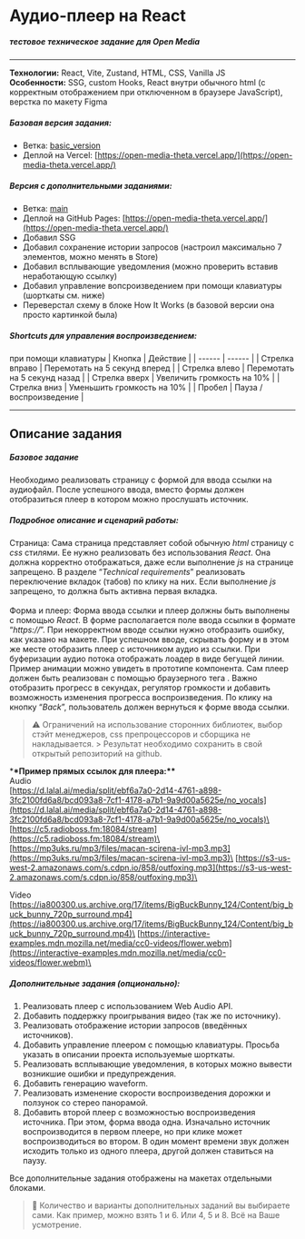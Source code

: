 # Аудио-плеер на React

##### _тестовое техническое задание для Open Media_

---

**Технологии:** React, Vite, Zustand, HTML, CSS, Vanilla JS\
**Особенности:** SSG, custom Hooks, React внутри обычного html (с корректным отображением при отключенном в браузере JavaScript), верстка по макету Figma

##### Базовая версия задания:

- Ветка: [basic_version](https://github.com/abkiselev/open_media/tree/basic_version)
- Деплой на Vercel: [https://open-media-theta.vercel.app/](https://open-media-theta.vercel.app/)

##### Версия с дополнительными заданиями:

- Ветка: [main](https://github.com/abkiselev/open_media/tree/main)
- Деплой на GitHub Pages: [https://open-media-theta.vercel.app/](https://open-media-theta.vercel.app/)
- Добавил SSG
- Добавил сохранение истории запросов (настроил максимально 7 элементов, можно менять в Store)
- Добавил всплывающие уведомления (можно проверить вставив неработающую ссылку)
- Добавил управление вопсроизведением при помощи клавиатуры (шорткаты см. ниже)
- Переверстал схему в блоке How It Works (в базовой версии она просто картинкой была)

##### Shortcuts для управления воспроизведением:

при помощи клавиатуры
| Кнопка | Действие |
| ------ | ------ |
| Стрелка вправо | Перемотать на 5 секунд вперед |
| Стрелка влево | Перемотать на 5 секунд назад |
| Стрелка вверх | Увеличить громкость на 10% |
| Стрелка вниз | Уменьшить громкость на 10% |
| Пробел | Пауза / воспроизведение |

---

## Описание задания

##### Базовое задание

Необходимо реализовать страницу с формой для ввода ссылки на аудиофайл. После успешного ввода, вместо формы должен отобразиться плеер в котором можно прослушать источник.

##### Подробное описание и сценарий работы:

Страница: Сама страница представляет собой обычную _html_ страницу с _css_ стилями. Ее нужно реализовать без использования _React_. Она должна корректно отображаться, даже если выполнение _js_ на странице запрещено.
В разделе “_Technical requirements_” реализовать переключение вкладок (табов) по клику на них. Если выполнение _js_ запрещено, то должна быть активна первая вкладка.\
\
Форма и плеер: Форма ввода ссылки и плеер должны быть выполнены с помощью _React_.
В форме располагается поле ввода ссылки в формате “_https://_”. При некорректном вводе ссылки нужно отобразить ошибку, как указано на макете.
При успешном вводе, скрывать форму и в этом же месте отобразить плеер с источником аудио из ссылки.
При буферизации аудио потока отображать лоадер в виде бегущей линии. Пример анимации можно увидеть в прототипе компонента.
Сам плеер должен быть реализован с помощью браузерного тега _<audio/>_. Важно отобразить прогресс в секундах, регулятор громкости и добавить возможность изменения прогресса воспроизведения.
По клику на кнопку “_Back_”, пользователь должен вернуться к форме ввода ссылки.

> ⚠️ Ограничений на использование сторонних библиотек, выбор стэйт менеджеров, css препроцессоров и сборщика не накладывается. > Результат необходимо сохранить в свой открытый репозиторий на github.

\***\*Пример прямых ссылок для плеера:\*\***\
Audio\
[https://d.lalal.ai/media/split/ebf6a7a0-2d14-4761-a898-3fc2100fd6a8/bcd093a8-7cf1-4178-a7b1-9a9d00a5625e/no_vocals](https://d.lalal.ai/media/split/ebf6a7a0-2d14-4761-a898-3fc2100fd6a8/bcd093a8-7cf1-4178-a7b1-9a9d00a5625e/no_vocals)\
[https://c5.radioboss.fm:18084/stream](https://c5.radioboss.fm:18084/stream)\
[https://mp3uks.ru/mp3/files/macan-scirena-ivl-mp3.mp3](https://mp3uks.ru/mp3/files/macan-scirena-ivl-mp3.mp3)\
[https://s3-us-west-2.amazonaws.com/s.cdpn.io/858/outfoxing.mp3](https://s3-us-west-2.amazonaws.com/s.cdpn.io/858/outfoxing.mp3)\

Video\
[https://ia800300.us.archive.org/17/items/BigBuckBunny_124/Content/big_buck_bunny_720p_surround.mp4](https://ia800300.us.archive.org/17/items/BigBuckBunny_124/Content/big_buck_bunny_720p_surround.mp4)\
[https://interactive-examples.mdn.mozilla.net/media/cc0-videos/flower.webm](https://interactive-examples.mdn.mozilla.net/media/cc0-videos/flower.webm)\

##### Дополнительные задания (опционально):

1. Реализовать плеер с использованием Web Audio API.
2. Добавить поддержку проигрывания видео (так же по источнику).
3. Реализовать отображение истории запросов (введённых источников).
4. Добавить управление плеером с помощью клавиатуры. Просьба указать в описании проекта используемые шорткаты.
5. Реализовать всплывающие уведомления, в которых можно вывести возникшие ошибки и предупреждения.
6. Добавить генерацию waveform.
7. Реализовать изменение скорости воспроизведения дорожки и ползунок со стерео панорамой.
8. Добавить второй плеер с возможностью воспроизведения источника. При этом, форма ввода одна. Изначально источник воспроизводится в первом плеере, но при клике может воспроизводиться во втором. В один момент времени звук должен исходить только из одного плеера, другой должен ставиться на паузу.

Все дополнительные задания отображены на макетах отдельными блоками.

> 📌 Количество и варианты дополнительных заданий вы выбираете сами.
> Как пример, можно взять 1 и 6. Или 4, 5 и 8. Всё на Ваше усмотрение.
